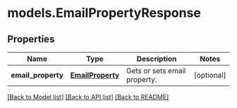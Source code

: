 # models.EmailPropertyResponse
## Properties
Name | Type | Description | Notes
------------ | ------------- | ------------- | -------------
**email_property** | [**EmailProperty**](EmailProperty.md) | Gets or sets email property.              | [optional] 



[[Back to Model list]](README.md#documentation-for-models) [[Back to API list]](README.md#documentation-for-api-endpoints) [[Back to README]](README.md)


